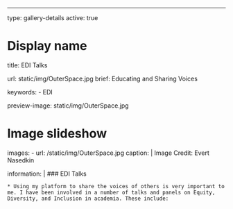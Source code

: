 ---
type: gallery-details
active: true

# Display name
title: EDI Talks

url: static/img/OuterSpace.jpg
brief: Educating and Sharing Voices

keywords:
    - EDI

preview-image: static/img/OuterSpace.jpg

# Image slideshow
images:
    - url: /static/img/OuterSpace.jpg
      caption: |
        Image Credit: Evert Nasedkin

information: |
    ### EDI Talks

    * Using my platform to share the voices of others is very important to me. I have been involved in a number of talks and panels on Equity, Diversity, and Inclusion in academia. These include:

